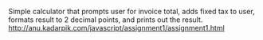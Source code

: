 Simple calculator that prompts user for invoice total, adds fixed tax to user, formats result to 2 decimal points, and prints out the result.
http://anu.kadarpik.com/javascript/assignment1/assignment1.html